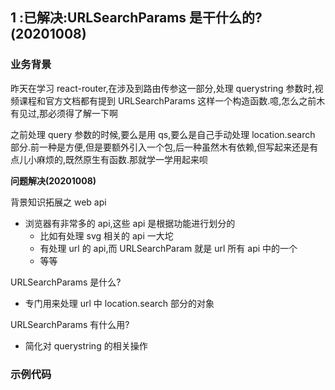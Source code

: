 ## 1 :已解决:URLSearchParams 是干什么的?(20201008)

### 业务背景

昨天在学习 react-router,在涉及到路由传参这一部分,处理 querystring 参数时,视频课程和官方文档都有提到 URLSearchParams
这样一个构造函数.噫,怎么之前木有见过,那必须得了解一下啊

之前处理 query 参数的时候,要么是用 qs,要么是自己手动处理 location.search
部分.前一种是方便,但是要额外引入一个包,后一种虽然木有依赖,但写起来还是有点儿小麻烦的,既然原生有函数.那就学一学用起来呗

**问题解决(20201008)**

背景知识拓展之 web api

- 浏览器有非常多的 api,这些 api 是根据功能进行划分的
  - 比如有处理 svg 相关的 api 一大坨
  - 有处理 url 的 api,而 URLSearchParam 就是 url 所有 api 中的一个
  - 等等

URLSearchParams 是什么?

- 专门用来处理 url 中 location.search 部分的对象

URLSearchParams 有什么用?

- 简化对 querystring 的相关操作

### 示例代码

<script async src="//jsfiddle.net/ranwawa/d0gck7sj/15/embed/"></script>
